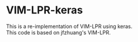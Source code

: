 # VIM-LPR-keras
This is a re-implementation of VIM-LPR using keras.
<br>
This code is based on jfzhuang's VIM-LPR.
